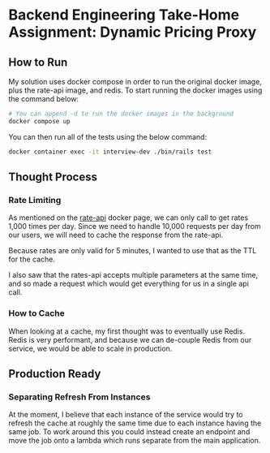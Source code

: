 
# Backend Engineering Take-Home Assignment: Dynamic Pricing Proxy

## How to Run 

My solution uses docker compose in order to run the original docker image, plus the rate-api image, and redis. To start running the docker images using the command below:

```bash
# You can append -d to run the docker images in the background
docker compose up
```

You can then run all of the tests using the below command:
```bash
docker container exec -it interview-dev ./bin/rails test
```

## Thought Process 

### Rate Limiting 

As mentioned on the [rate-api](https://hub.docker.com/r/tripladev/rate-api) docker page, we can only call to get rates 1,000 times per day. Since we need to handle 10,000 requests per day from our users, we will need to cache the response from the rate-api.

Because rates are only valid for 5 minutes, I wanted to use that as the TTL for the cache. 

I also saw that the rates-api accepts multiple parameters at the same time, and so made a request which would get everything for us in a single api call. 


### How to Cache

When looking at a cache, my first thought was to eventually use Redis. Redis is very performant, and because we can de-couple Redis from our service, we would be able to scale in production. 

## Production Ready 

### Separating Refresh From Instances

At the moment, I believe that each instance of the service would try to refresh the cache at roughly the same time due to each instance having the same job. To work around this you could instead create an endpoint and move the job onto a lambda which runs separate from the main application. 
